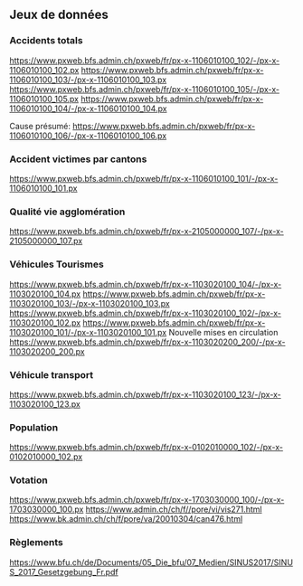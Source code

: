 ## Jeux de données

### Accidents totals
https://www.pxweb.bfs.admin.ch/pxweb/fr/px-x-1106010100_102/-/px-x-1106010100_102.px
https://www.pxweb.bfs.admin.ch/pxweb/fr/px-x-1106010100_103/-/px-x-1106010100_103.px
https://www.pxweb.bfs.admin.ch/pxweb/fr/px-x-1106010100_105/-/px-x-1106010100_105.px
https://www.pxweb.bfs.admin.ch/pxweb/fr/px-x-1106010100_104/-/px-x-1106010100_104.px

Cause présumé:
https://www.pxweb.bfs.admin.ch/pxweb/fr/px-x-1106010100_106/-/px-x-1106010100_106.px

### Accident victimes par cantons
https://www.pxweb.bfs.admin.ch/pxweb/fr/px-x-1106010100_101/-/px-x-1106010100_101.px

### Qualité vie agglomération
https://www.pxweb.bfs.admin.ch/pxweb/fr/px-x-2105000000_107/-/px-x-2105000000_107.px

### Véhicules Tourismes
https://www.pxweb.bfs.admin.ch/pxweb/fr/px-x-1103020100_104/-/px-x-1103020100_104.px
https://www.pxweb.bfs.admin.ch/pxweb/fr/px-x-1103020100_103/-/px-x-1103020100_103.px
https://www.pxweb.bfs.admin.ch/pxweb/fr/px-x-1103020100_102/-/px-x-1103020100_102.px
https://www.pxweb.bfs.admin.ch/pxweb/fr/px-x-1103020100_101/-/px-x-1103020100_101.px
Nouvelle mises en circulation
https://www.pxweb.bfs.admin.ch/pxweb/fr/px-x-1103020200_200/-/px-x-1103020200_200.px

### Véhicule transport
https://www.pxweb.bfs.admin.ch/pxweb/fr/px-x-1103020100_123/-/px-x-1103020100_123.px

### Population
https://www.pxweb.bfs.admin.ch/pxweb/fr/px-x-0102010000_102/-/px-x-0102010000_102.px

### Votation
https://www.pxweb.bfs.admin.ch/pxweb/fr/px-x-1703030000_100/-/px-x-1703030000_100.px
https://www.admin.ch/ch/f//pore/vi/vis271.html
https://www.bk.admin.ch/ch/f/pore/va/20010304/can476.html


### Règlements
https://www.bfu.ch/de/Documents/05_Die_bfu/07_Medien/SINUS2017/SINUS_2017_Gesetzgebung_Fr.pdf